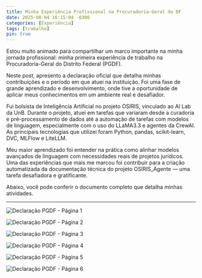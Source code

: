 ```yaml
---
title: Minha Experiência Profissional na Procuradoria-Geral do DF
date: 2025-08-04 16:15:04 -0300
categories: [Experiência]
tags: [trabalho]
pin: true
---
```


Estou muito animado para compartilhar um marco importante na minha jornada profissional: minha primeira experiência de trabalho na Procuradoria-Geral do Distrito Federal (PGDF).

Neste post, apresento a declaração oficial que detalha minhas contribuições e o período em que atuei na instituição. Foi uma fase de grande aprendizado e desenvolvimento, onde tive a oportunidade de aplicar meus conhecimentos em um ambiente real e desafiador.

Fui bolsista de Inteligência Artificial no projeto OSIRIS, vinculado ao AI Lab da UnB. Durante o projeto, atuei em tarefas que variaram desde a curadoria e pré-processamento de dados até a automação de tarefas com modelos de linguagem, especialmente com o uso do LLaMA3.3 e agentes da CrewAI. As principais tecnologias que utilizei foram Python, pandas, scikit-learn, DVC, MLFlow e LiteLLM.

Meu maior aprendizado foi entender na prática como alinhar modelos avançados de linguagem com necessidades reais de projetos jurídicos. Uma das experiências que mais me marcou foi contribuir para a criação automatizada da documentação técnica do projeto OSIRIS_Agente — uma tarefa desafiadora e gratificante.

Abaixo, você pode conferir o documento completo que detalha minhas atividades.

---

![Declaração PGDF - Página 1](/assets/work/declaração-osiris-01.jpeg)

![Declaração PGDF - Página 2](/assets/work/declaração-osiris-02.jpeg)

![Declaração PGDF - Página 3](/assets/work/declaração-osiris-03.jpeg)

![Declaração PGDF - Página 4](/assets/work/declaração-osiris-04.jpeg)

![Declaração PGDF - Página 5](/assets/work/declaração-osiris-05.jpeg)

![Declaração PGDF - Página 6](/assets/work/declaração-osiris-06.jpeg)